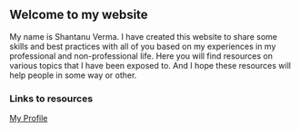 ## Welcome to my website

My name is Shantanu Verma. I have created this website to share some skills and best practices with all of you based on my experiences in my professional and non-professional life. Here you will find resources on various topics that I have been exposed to. And I hope these resources will help people in some way or other.

### Links to resources
[My Profile](/resume.md)
